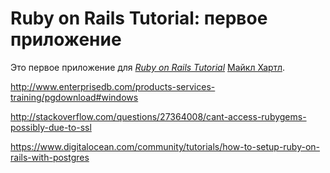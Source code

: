 ﻿# Ruby on Rails Tutorial: первое приложение

Это первое приложение для
[*Ruby on Rails Tutorial*](http://railstutorial.org/)
 [Майкл Хартл](http://michaelhartl.com/).

http://www.enterprisedb.com/products-services-training/pgdownload#windows

http://stackoverflow.com/questions/27364008/cant-access-rubygems-possibly-due-to-ssl

https://www.digitalocean.com/community/tutorials/how-to-setup-ruby-on-rails-with-postgres